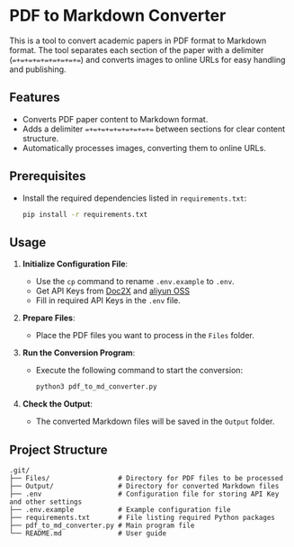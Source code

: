 # PDF to Markdown Converter

This is a tool to convert academic papers in PDF format to Markdown format. The tool separates each section of the paper with a delimiter (`=+=+=+=+=+=+=+=+=`) and converts images to online URLs for easy handling and publishing.

## Features
- Converts PDF paper content to Markdown format.
- Adds a delimiter `=+=+=+=+=+=+=+=+=` between sections for clear content structure.
- Automatically processes images, converting them to online URLs.

## Prerequisites
- Install the required dependencies listed in `requirements.txt`:
    ```bash
    pip install -r requirements.txt
    ```

## Usage

1. **Initialize Configuration File**:
   - Use the `cp` command to rename `.env.example` to `.env`.
   - Get API Keys from [Doc2X](https://open.noedgeai.com/apiKeys) and [aliyun OSS](https://oss.console.aliyun.com/)
   - Fill in required API Keys in the `.env` file.

2. **Prepare Files**:
   - Place the PDF files you want to process in the `Files` folder.

3. **Run the Conversion Program**:
   - Execute the following command to start the conversion:
     ```bash
     python3 pdf_to_md_converter.py
     ```

4. **Check the Output**:
   - The converted Markdown files will be saved in the `Output` folder.

## Project Structure
```plaintext
.git/
├── Files/                 # Directory for PDF files to be processed
├── Output/                # Directory for converted Markdown files
├── .env                   # Configuration file for storing API Key and other settings
├── .env.example           # Example configuration file
├── requirements.txt       # File listing required Python packages
├── pdf_to_md_converter.py # Main program file
└── README.md              # User guide
